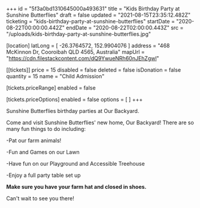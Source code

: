 +++
id = "5f3a0bd1310645000a493631"
title = "Kids Birthday Party at Sunshine Butterflies"
draft = false
updated = "2021-08-15T23:35:12.482Z"
ticketing = "kids-birthday-party-at-sunshine-butterflies"
startDate = "2020-08-22T00:00:00.442Z"
endDate = "2020-08-22T02:00:00.443Z"
src = "/uploads/kids-birthday-party-at-sunshine-butterflies.jpg"

[location]
latLong = [ -26.3764572, 152.9904076 ]
address = "468 McKinnon Dr, Cooroibah QLD 4565, Australia"
mapUrl = "https://cdn.filestackcontent.com/dQ9YwueNRh60nJEhZgwl"

[[tickets]]
price = 15
disabled = false
deleted = false
isDonation = false
quantity = 15
name = "Child Admission"

  [tickets.priceRange]
  enabled = false

  [tickets.priceOptions]
  enabled = false
  options = [ ]
+++

Sunshine Butterflies birthday parties at Our Backyard.

Come and visit Sunshine Butterflies' new home, Our Backyard! There are so many fun things to do including:

\-Pat our farm animals!

\-Fun and Games on our Lawn

\-Have fun on our Playground and Accessible Treehouse

\-Enjoy a full party table set up

**Make sure you have your farm hat and closed in shoes.**

Can't wait to see you there!
